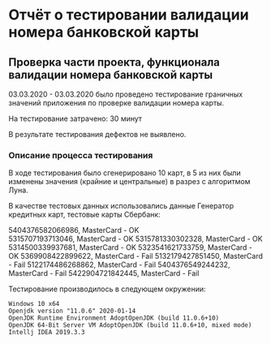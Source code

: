 # Отчёт о тестировании валидации номера банковской карты
## Проверка части проекта, функционала валидации номера банковской карты
03.03.2020 - 03.03.2020 было проведено тестирование граничных значений приложения по проверке валидации номера карты.

На тестирование затрачено: 30 минут

В результате тестирования  дефектов не выявлено.
### Описание процесса тестирования
В ходе тестирования было сгенерировано 10 карт, в 5 из них были изменены значения (крайние и центральные) в разрез с алгоритмом Луна. 

В качестве тестовых данных использовались данные Генератор кредитных карт, тестовые карты Сбербанк:

5404376582066986, MasterCard - OK    
5315707193713046, MasterCard - OK
5315781330302328, MasterCard - OK
5314500339937681, MasterCard - OK
5323541621733759, MasterCard - OK
5369908422899622, MasterCard - Fail
5132179427851450, MasterCard - Fail
5122174486268862, MasterCard - Fail
5404376549244232, MasterCard - Fail
5422904721842445, MasterCard - Fail

Тестирование производилось в следующем окружении:
```
Windows 10 x64
Openjdk version "11.0.6" 2020-01-14
OpenJDK Runtime Environment AdoptOpenJDK (build 11.0.6+10)
OpenJDK 64-Bit Server VM AdoptOpenJDK (build 11.0.6+10, mixed mode)
Intellj IDEA 2019.3.3
```